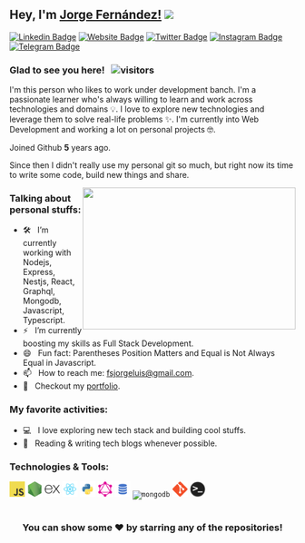 ## Hey, I'm [Jorge Fernández!](https://github.com/fsjorgeluis/) <img src="https://user-images.githubusercontent.com/20530235/128265126-db57342b-1b84-4352-9a84-7b79912d82b5.gif" width="30px">

[![Linkedin Badge](https://img.shields.io/badge/LinkedIn-0077B5?style=for-the-badge&logo=linkedin&logoColor=white)](https://www.linkedin.com/in/fsjorgeluis)
[![Website Badge](https://img.shields.io/badge/Website-3b5998?style=for-the-badge&logo=google-chrome&logoColor=white)](https://fsjorgeluis.github.io/portfolio)
[![Twitter Badge](https://img.shields.io/badge/Twitter-1DA1F2?style=for-the-badge&logo=twitter&logoColor=white)](https://twitter.com/fsjorgeluis)
[![Instagram Badge](https://img.shields.io/badge/Instagram-E4405F?style=for-the-badge&logo=instagram&logoColor=white)](https://instagram.com/linktodev/)
[![Telegram Badge](https://img.shields.io/badge/Telegram-2CA5E0?style=for-the-badge&logo=telegram&logoColor=white)](https://t.me/fsjorgeluis)

### Glad to see you here! &nbsp; ![visitors](https://visitor-badge.glitch.me/badge?page_id=fsjorgeluis.fsjorgeluis&style=flat-square&color=0088cc)

I'm this person who likes to work under development banch. I'm a passionate learner who's always willing to learn and work across technologies and domains 💡. I love to explore new technologies and leverage them to solve real-life problems ✨. I'm currently into Web Development and working a lot on personal projects 🤓.

Joined Github **5** years ago.

Since then I didn't really use my personal git so much, but right now its time to write some code, build new things and share.

<img align="right" height="250" width="375" alt="" src="https://user-images.githubusercontent.com/20530235/128264939-e6d6dc95-17fa-4cf5-9559-f23b668945a6.gif" />

### Talking about personal stuffs:

- 🛠 &nbsp; I’m currently working with Nodejs, Express, Nestjs, React, Graphql, Mongodb, Javascript, Typescript.
- ⚡ &nbsp; I’m currently boosting my skills as Full Stack Development.
- 😄 &nbsp; Fun fact: Parentheses Position Matters and Equal is Not Always Equal in Javascript.
- 📫 &nbsp; How to reach me: fsjorgeluis@gmail.com.
- 💼 &nbsp; Checkout my [portfolio](https://fsjorgeluis.github.io/portfolio).
<!-- - 📝 &nbsp; Checkout my [Resume](https://github.com/fsjorgeluis/fsjorgeluis/resume.pdf). -->

### My favorite activities:

- 💻 &nbsp; I love exploring new tech stack and building cool stuffs.
- 📰 &nbsp; Reading & writing tech blogs whenever possible.

### Technologies & Tools:

<code><img height="27" src="https://raw.githubusercontent.com/github/explore/80688e429a7d4ef2fca1e82350fe8e3517d3494d/topics/javascript/javascript.png" alt="javascript"></code>
<code><img height="27" src="https://raw.githubusercontent.com/github/explore/80688e429a7d4ef2fca1e82350fe8e3517d3494d/topics/nodejs/nodejs.png" alt="nodejs"></code>
<code><img height="27" src="https://raw.githubusercontent.com/devicons/devicon/master/icons/express/express-original.svg" alt="expressjs"></code>
<code><img height="27" src="https://raw.githubusercontent.com/github/explore/80688e429a7d4ef2fca1e82350fe8e3517d3494d/topics/react/react.png" alt="react"></code>
<code><img height="27" src="https://raw.githubusercontent.com/github/explore/80688e429a7d4ef2fca1e82350fe8e3517d3494d/topics/python/python.png" alt="python"></code>
<code><img height="27" src="https://raw.githubusercontent.com/github/explore/80688e429a7d4ef2fca1e82350fe8e3517d3494d/topics/graphql/graphql.png" alt="graphql"></code>
<code><img height="27" src="https://raw.githubusercontent.com/github/explore/80688e429a7d4ef2fca1e82350fe8e3517d3494d/topics/sql/sql.png" alt="sql"></code>
<code><img height="27" src="https://encrypted-tbn0.gstatic.com/images?q=tbn%3AANd9GcSTTzPAw-55ssm1Im594xYZ9eRQu2JylrkYLg&usqp=CAU" alt="mongodb"></code>
<code><img height="27" src="https://raw.githubusercontent.com/devicons/devicon/master/icons/git/git-original.svg" alt="git"></code>
<code><img height="27" src="https://raw.githubusercontent.com/github/explore/80688e429a7d4ef2fca1e82350fe8e3517d3494d/topics/terminal/terminal.png" alt="terminal"></code>

#

<div align="center">

### You can show some ❤️ by starring any of the repositories!

</div>

<!-- ### Hi there 👋 -->

<!--
**fsjorgeluis/fsjorgeluis** is a ✨ _special_ ✨ repository because its `README.md` (this file) appears on your GitHub profile.

Here are some ideas to get you started:

- 🔭 I’m currently working on ...
- 🌱 I’m currently learning ...
- 👯 I’m looking to collaborate on ...
- 🤔 I’m looking for help with ...
- 💬 Ask me about ...
- 📫 How to reach me: ...
- 😄 Pronouns: ...
- ⚡ Fun fact: ...
-->
